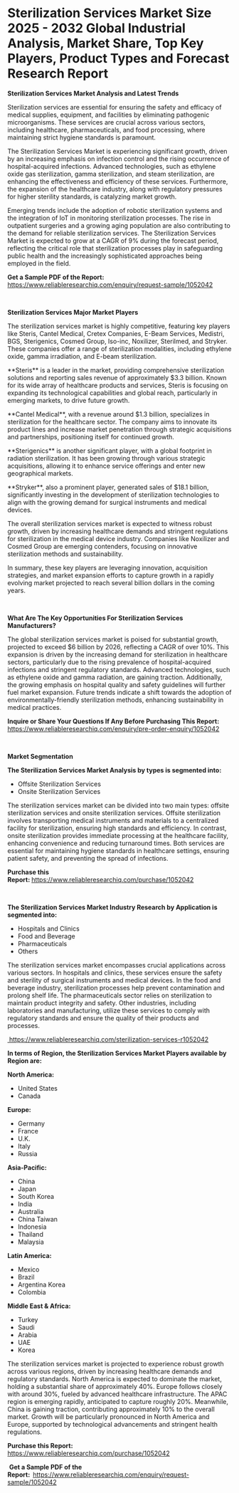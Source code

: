 <p><h1>Sterilization Services Market Size 2025 - 2032 Global Industrial Analysis, Market Share, Top Key Players, Product Types and Forecast Research Report</h1></p><p><strong>Sterilization Services Market Analysis and Latest Trends</strong></p>
<p><p>Sterilization services are essential for ensuring the safety and efficacy of medical supplies, equipment, and facilities by eliminating pathogenic microorganisms. These services are crucial across various sectors, including healthcare, pharmaceuticals, and food processing, where maintaining strict hygiene standards is paramount.</p><p>The Sterilization Services Market is experiencing significant growth, driven by an increasing emphasis on infection control and the rising occurrence of hospital-acquired infections. Advanced technologies, such as ethylene oxide gas sterilization, gamma sterilization, and steam sterilization, are enhancing the effectiveness and efficiency of these services. Furthermore, the expansion of the healthcare industry, along with regulatory pressures for higher sterility standards, is catalyzing market growth.</p><p>Emerging trends include the adoption of robotic sterilization systems and the integration of IoT in monitoring sterilization processes. The rise in outpatient surgeries and a growing aging population are also contributing to the demand for reliable sterilization services. The Sterilization Services Market is expected to grow at a CAGR of 9% during the forecast period, reflecting the critical role that sterilization processes play in safeguarding public health and the increasingly sophisticated approaches being employed in the field.</p></p>
<p><strong>Get a Sample PDF of the Report:&nbsp;</strong> <a href="https://www.reliableresearchiq.com/enquiry/request-sample/1052042?utm_campaign=3136&utm_medium=2&utm_source=Github&utm_content=ia&utm_term=13042025&utm_id=sterilization-services">https://www.reliableresearchiq.com/enquiry/request-sample/1052042</a></p>
<p>&nbsp;</p>
<p><strong>Sterilization Services Major Market Players</strong></p>
<p><p>The sterilization services market is highly competitive, featuring key players like Steris, Cantel Medical, Cretex Companies, E-Beam Services, Medistri, BGS, Sterigenics, Cosmed Group, Iso-inc, Noxilizer, Sterilmed, and Stryker. These companies offer a range of sterilization modalities, including ethylene oxide, gamma irradiation, and E-beam sterilization.</p><p>**Steris** is a leader in the market, providing comprehensive sterilization solutions and reporting sales revenue of approximately $3.3 billion. Known for its wide array of healthcare products and services, Steris is focusing on expanding its technological capabilities and global reach, particularly in emerging markets, to drive future growth.</p><p>**Cantel Medical**, with a revenue around $1.3 billion, specializes in sterilization for the healthcare sector. The company aims to innovate its product lines and increase market penetration through strategic acquisitions and partnerships, positioning itself for continued growth.</p><p>**Sterigenics** is another significant player, with a global footprint in radiation sterilization. It has been growing through various strategic acquisitions, allowing it to enhance service offerings and enter new geographical markets. </p><p>**Stryker**, also a prominent player, generated sales of $18.1 billion, significantly investing in the development of sterilization technologies to align with the growing demand for surgical instruments and medical devices.</p><p>The overall sterilization services market is expected to witness robust growth, driven by increasing healthcare demands and stringent regulations for sterilization in the medical device industry. Companies like Noxilizer and Cosmed Group are emerging contenders, focusing on innovative sterilization methods and sustainability.</p><p>In summary, these key players are leveraging innovation, acquisition strategies, and market expansion efforts to capture growth in a rapidly evolving market projected to reach several billion dollars in the coming years.</p></p>
<p>&nbsp;</p>
<p><strong>What Are The Key Opportunities For Sterilization Services Manufacturers?</strong></p>
<p><p>The global sterilization services market is poised for substantial growth, projected to exceed $6 billion by 2026, reflecting a CAGR of over 10%. This expansion is driven by the increasing demand for sterilization in healthcare sectors, particularly due to the rising prevalence of hospital-acquired infections and stringent regulatory standards. Advanced technologies, such as ethylene oxide and gamma radiation, are gaining traction. Additionally, the growing emphasis on hospital quality and safety guidelines will further fuel market expansion. Future trends indicate a shift towards the adoption of environmentally-friendly sterilization methods, enhancing sustainability in medical practices.</p></p>
<p><strong>Inquire or Share Your Questions If Any Before Purchasing This Report:</strong> <a href="https://www.reliableresearchiq.com/enquiry/pre-order-enquiry/1052042?utm_campaign=3136&utm_medium=2&utm_source=Github&utm_content=ia&utm_term=13042025&utm_id=sterilization-services">https://www.reliableresearchiq.com/enquiry/pre-order-enquiry/1052042</a></p>
<p>&nbsp;</p>
<p><strong>Market Segmentation</strong></p>
<p><strong>The Sterilization Services Market Analysis by types is segmented into:</strong></p>
<p><ul><li>Offsite Sterilization Services</li><li>Onsite Sterilization Services</li></ul></p>
<p><p>The sterilization services market can be divided into two main types: offsite sterilization services and onsite sterilization services. Offsite sterilization involves transporting medical instruments and materials to a centralized facility for sterilization, ensuring high standards and efficiency. In contrast, onsite sterilization provides immediate processing at the healthcare facility, enhancing convenience and reducing turnaround times. Both services are essential for maintaining hygiene standards in healthcare settings, ensuring patient safety, and preventing the spread of infections.</p></p>
<p><strong>Purchase this Report:&nbsp;</strong><a href="https://www.reliableresearchiq.com/purchase/1052042?utm_campaign=3136&utm_medium=2&utm_source=Github&utm_content=ia&utm_term=13042025&utm_id=sterilization-services">https://www.reliableresearchiq.com/purchase/1052042</a></p>
<p>&nbsp;</p>
<p><strong>The Sterilization Services Market Industry Research by Application is segmented into:</strong></p>
<p><ul><li>Hospitals and Clinics</li><li>Food and Beverage</li><li>Pharmaceuticals</li><li>Others</li></ul></p>
<p><p>The sterilization services market encompasses crucial applications across various sectors. In hospitals and clinics, these services ensure the safety and sterility of surgical instruments and medical devices. In the food and beverage industry, sterilization processes help prevent contamination and prolong shelf life. The pharmaceuticals sector relies on sterilization to maintain product integrity and safety. Other industries, including laboratories and manufacturing, utilize these services to comply with regulatory standards and ensure the quality of their products and processes.</p></p>
<p><a href="https://www.reliableresearchiq.com/sterilization-services-r1052042?utm_campaign=3136&utm_medium=2&utm_source=Github&utm_content=ia&utm_term=13042025&utm_id=sterilization-services">&nbsp;https://www.reliableresearchiq.com/sterilization-services-r1052042</a></p>
<p><strong>In terms of Region, the Sterilization Services Market Players available by Region are:</strong></p>
<p>
    <p> <strong> North America: </strong>
        <ul>
            <li>United States</li>
            <li>Canada</li>
        </ul>
        </p> 
    <p> <strong> Europe: </strong>
        <ul>
            <li>Germany</li>
            <li>France</li>
            <li>U.K.</li>
            <li>Italy</li>
            <li>Russia</li>
        </ul>
        </p> 
    <p> <strong> Asia-Pacific: </strong>
        <ul>
            <li>China</li>
            <li>Japan</li>
            <li>South Korea</li>
            <li>India</li>
            <li>Australia</li>
            <li>China Taiwan</li>
            <li>Indonesia</li>
            <li>Thailand</li>
            <li>Malaysia</li>
        </ul>
        </p> 
    <p> <strong> Latin America: </strong>
        <ul>
            <li>Mexico</li>
            <li>Brazil</li>
            <li>Argentina Korea</li>
            <li>Colombia</li>
        </ul>
        </p> 
    <p> <strong> Middle East & Africa: </strong>
        <ul>
            <li>Turkey</li>
            <li>Saudi</li>
            <li>Arabia</li>
            <li>UAE</li>
            <li>Korea</li>
        </ul>
    </p>
    </p>
<p><p>The sterilization services market is projected to experience robust growth across various regions, driven by increasing healthcare demands and regulatory standards. North America is expected to dominate the market, holding a substantial share of approximately 40%. Europe follows closely with around 30%, fueled by advanced healthcare infrastructure. The APAC region is emerging rapidly, anticipated to capture roughly 20%. Meanwhile, China is gaining traction, contributing approximately 10% to the overall market. Growth will be particularly pronounced in North America and Europe, supported by technological advancements and stringent health regulations.</p></p>
<p><strong>Purchase this Report: </strong><a href="https://www.reliableresearchiq.com/purchase/1052042?utm_campaign=3136&utm_medium=2&utm_source=Github&utm_content=ia&utm_term=13042025&utm_id=sterilization-services">https://www.reliableresearchiq.com/purchase/1052042</a></p>
<p>&nbsp;<strong>Get a Sample PDF of the Report:&nbsp;&nbsp;</strong><a href="https://www.reliableresearchiq.com/enquiry/request-sample/1052042?utm_campaign=3136&utm_medium=2&utm_source=Github&utm_content=ia&utm_term=13042025&utm_id=sterilization-services">https://www.reliableresearchiq.com/enquiry/request-sample/1052042</a></p>
<p><strong></strong></p>
<p><p></p><p></p><p></p></p>